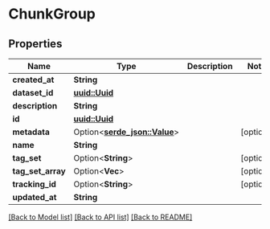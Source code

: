 # ChunkGroup

## Properties

Name | Type | Description | Notes
------------ | ------------- | ------------- | -------------
**created_at** | **String** |  | 
**dataset_id** | [**uuid::Uuid**](uuid::Uuid.md) |  | 
**description** | **String** |  | 
**id** | [**uuid::Uuid**](uuid::Uuid.md) |  | 
**metadata** | Option<[**serde_json::Value**](.md)> |  | [optional]
**name** | **String** |  | 
**tag_set** | Option<**String**> |  | [optional]
**tag_set_array** | Option<**Vec<String>**> |  | [optional]
**tracking_id** | Option<**String**> |  | [optional]
**updated_at** | **String** |  | 

[[Back to Model list]](../README.md#documentation-for-models) [[Back to API list]](../README.md#documentation-for-api-endpoints) [[Back to README]](../README.md)



